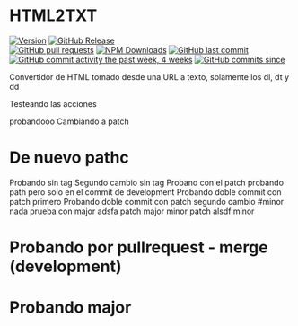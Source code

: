 # HTML2TXT

[![Version](https://badge.fury.io/gh/darioaplicano%2FHTML2TXT.svg)]()
[![GitHub Release](https://img.shields.io/github/release/darioaplicano/HTML2TXT.svg?style=flat)]()  
[![GitHub pull requests](https://img.shields.io/github/issues-pr/darioaplicano/HTML2TXT.svg?style=flat)]()
[![NPM Downloads](https://img.shields.io/npm/darioaplicano/HTML2TXT.svg?style=flat)]()
[![GitHub last commit](https://img.shields.io/github/last-commit/darioaplicano/HTML2TXT.svg?style=flat)]()
[![GitHub commit activity the past week, 4 weeks](https://img.shields.io/github/commit-activity/y/darioaplicano/HTML2TXT.svg?style=flat)]() [![GitHub commits since](https://img.shields.io/github/commits-since/darioaplicano/HTML2TXT/v1.0.0.svg)]() 


Convertidor de HTML tomado desde una URL a texto, solamente los dl, dt y dd

Testeando las acciones

probandooo
Cambiando a patch

# De nuevo pathc
Probando sin tag
Segundo cambio sin tag
Probano con el patch
probando path pero solo en el commit de development
Probando doble commit con patch primero
Probando doble commit con patch segundo
cambio
#minor
nada
prueba con major
adsfa
patch
major
minor
patch
alsdf
minor

# Probando por pullrequest - merge (development)
# Probando major
